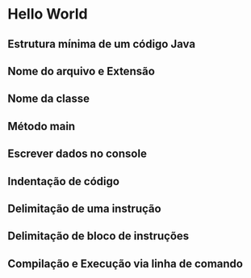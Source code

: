 # Hello World

## Estrutura mínima de um código Java

## Nome do arquivo e Extensão

## Nome da classe

## Método main

## Escrever dados no console

## Indentação de código

## Delimitação de uma instrução

## Delimitação de bloco de instruções

## Compilação e Execução via linha de comando
